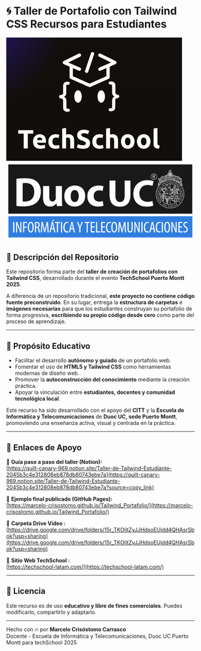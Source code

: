 
# 🌀 Taller de Portafolio con Tailwind CSS Recursos para Estudiantes

![TechSchool Logo](img/TechSchool2.png)
![Duoc UC Logo](img/duoc.png)

## 🧠 Descripción del Repositorio

Este repositorio forma parte del **taller de creación de portafolios con Tailwind CSS**, desarrollado durante el evento **TechSchool Puerto Montt 2025**.

A diferencia de un repositorio tradicional, **este proyecto no contiene código fuente preconstruido**. En su lugar, entrega la **estructura de carpetas** e **imágenes necesarias** para que los estudiantes construyan su portafolio de forma progresiva, **escribiendo su propio código desde cero** como parte del proceso de aprendizaje.

---

## 🎯 Propósito Educativo

- Facilitar el desarrollo **autónomo y guiado** de un portafolio web.
- Fomentar el uso de **HTML5 y Tailwind CSS** como herramientas modernas de diseño web.
- Promover la **autoconstrucción del conocimiento** mediante la creación práctica.
- Apoyar la vinculación entre **estudiantes, docentes y comunidad tecnológica local**.

Este recurso ha sido desarrollado con el apoyo del **CITT** y la **Escuela de Informática y Telecomunicaciones** de **Duoc UC, sede Puerto Montt**, promoviendo una enseñanza activa, visual y centrada en la práctica.

---

## 🧩 Enlaces de Apoyo

🔗 **Guía paso a paso del taller (Notion):**  
[https://quilt-canary-969.notion.site/Taller-de-Tailwind-Estudiante-2045b3c4e312808eb878db80743ebe7a](https://quilt-canary-969.notion.site/Taller-de-Tailwind-Estudiante-2045b3c4e312808eb878db80743ebe7a?source=copy_link)

🔗 **Ejemplo final publicado (GitHub Pages):**  
[https://marcelo-crisostomo.github.io/Tailwind_Portafolio/](https://marcelo-crisostomo.github.io/Tailwind_Portafolio/)

🔗 **Carpeta Drive Video :**  
[https://drive.google.com/drive/folders/15r_TKOlitZyJJHdsoEUjdd4QHAsrSbok?usp=sharing](https://drive.google.com/drive/folders/15r_TKOlitZyJJHdsoEUjdd4QHAsrSbok?usp=sharing)

🔗 **Sitio Web TechSchool :**  
[https://techschool-latam.com/](https://techschool-latam.com/)

---

## 📄 Licencia

Este recurso es de uso **educativo y libre de fines comerciales**. Puedes modificarlo, compartirlo y adaptarlo.

---

Hecho con 🔥 por **Marcelo Crisóstomo Carrasco**  
Docente - Escuela de Informática y Telecomunicaciones, Duoc UC Puerto Montt para techSchool 2025

